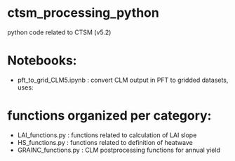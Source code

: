 # ctsm_processing_python
python code related to CTSM (v5.2)

# Notebooks:
- pft_to_grid_CLM5.ipynb      : convert CLM output in PFT to gridded datasets, uses:


# functions organized per category:
- LAI_functions.py : functions related to calculation of LAI slope
- HS_functions.py  : functions related to definition of heatwave
- GRAINC_functions.py : CLM postprocessing functions for annual yield


